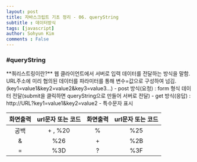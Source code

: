 ```yaml
---
layout: post
title: 자바스크립트 기초 정리 - 06. queryString
subtitle : 데이터방식
tags: [javascript]
author: Sohyun Kim
comments : False
---
```


<h3>#queryString</h3>
**쿼리스트링이란?**   
웹 클라이언트에서 서버로 입력 데이터를 전달하는 방식을 말함. URL주소에 미리 협의된 데이터를 파라미터를 통해 변수=값으로 구성하여 넘김.   
(key1=value1&key2=value2&key3=value3...)   
- post 방식(요청) : form 형식 데이터 전달(submit을 클릭하면 queryString으로 만들어 서버로 전달)   
- get 방식(응답) : http://URL?key1=value1&key2=value2
- 특수문자 표시   
   
| 화면출력  | url문자 또는 코드 | 화면출력 | url문자 또는 코드 |
| :-------: | :-------: | :-------: | :-------: |
| 공백 | + , %20 | % | %25 |
| & | %26 | + | %2B |
| = | %3D | ? | %3F |

<br>
<br>
